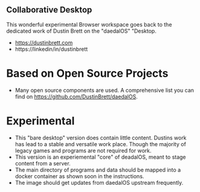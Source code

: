 ## Collaborative Desktop ##
This wonderful experimental Browser workspace goes back to  the dedicated work of Dustin Brett
on the "daedalOS" "Desktop.

- https://dustinbrett.com
- https://linkedin/in/dustinbrett

# Based on Open Source Projects #
- Many open source components are used. A comprehensive list you can find on https://github.com/DustinBrett/daedalOS.

# Experimental #
- This "bare desktop" version does contain little content. Dustins work has lead to a stable and versatile work place. Though the majority of legacy games and programs are not required for work.
- This version is an experiemental "core" of deadalOS, meant to stage content from a server.
- The main directory of programs and data should be mapped into a docker container as shown soon in the instructions.
- The image should get updates from daedalOS upstream frequently.
